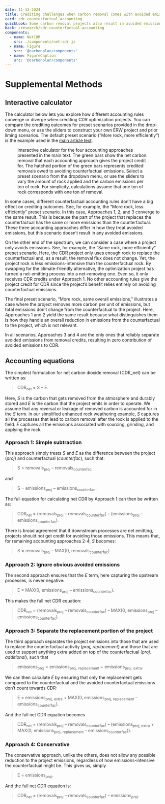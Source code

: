 ```yaml
---
date: 11-13-2024
title: Crediting challenges when carbon removal comes with avoided emissions
card: cdr-counterfactual-accounting
quickLook: Some carbon removal projects also result in avoided emissions. This is good for the climate, but can pose challenges for individual projects that are trying to earn carbon removal credits.
back: /research/cdr-counterfactual-accounting
components:
  - name: NetCDR
    src: ./components/net-cdr.js
  - name: Figure
    src: '@carbonplan/components'
  - name: FigureCaption
    src: '@carbonplan/components'
---
```


# Supplemental Methods

## Interactive calculator

The calculator below lets you explore how different accounting rules converge or diverge when crediting CDR optimization projects. You can compare the crediting outcomes for preset scenarios provided in the drop-down menu, or use the sliders to construct your own ERW project and prior liming scenarios. The default preset scenario (“More rock, more efficiently”) is the example used in the [main article text](https://carbonplan.org/research/cdr-counterfactual-accounting).

<Figure>
    <NetCDR
    presets={{
      'More rock, more efficiently': {
        alkalinityCounterfactual: 15,
        alkalinityProject: 20,
        emissionsFactorCounterfactual: 1,
        emissionsFactorProject: 0.5,
      },
      'More rock, less efficiently': {
        alkalinityCounterfactual: 10,
        alkalinityProject: 30,
        emissionsFactorCounterfactual: 0.4,
        emissionsFactorProject: 0.6,
      },
      'Same rock, more efficiently': {
        alkalinityCounterfactual: 15,
        alkalinityProject: 15,
        emissionsFactorCounterfactual: 1.5,
        emissionsFactorProject: 0.5,
      },
      'More rock, same overall emissions': {
        alkalinityCounterfactual: 15,
        alkalinityProject: 25,
        emissionsFactorCounterfactual: 1,
        emissionsFactorProject: 0.6,
      },
    }}
  />

<FigureCaption number={1}>
  Interactive calculator for the four accounting approaches presented in the
  main text. The green bars show the net carbon removal that each accounting
  approach gives the project credit for. The hatched portion of the green bars
  represents credited removals owed to avoiding counterfactual emissions. Select
  a preset scenario from the dropdown menu, or use the sliders to vary the
  amount of rock applied and the carbon emissions per ton of rock. For
  simplicity, calculations assume that one ton of rock corresponds with one ton
  of removal.
</FigureCaption>

</Figure>

In some cases, different counterfactual accounting rules don’t have a big effect on crediting outcomes. See, for example, the “More rock, less efficiently” preset scenario. In this case, Approaches 1, 2, and 3 converge to the same result. This is because the part of the project that replaces the counterfactual has the same or more emissions than the counterfactual. These three accounting approaches differ in how they treat avoided emissions, but this scenario doesn’t result in any avoided emissions.

On the other end of the spectrum, we can consider a case where a project only avoids emissions. See, for example, the “Same rock, more efficiently” preset scenario. Here, the CDR project only uses enough rock to replace the counterfactual and, as a result, the removal flux does not change. Yet, the project rock is less emissions-intensive than the counterfactual rock. By swapping for the climate-friendly alternative, the optimization project has turned a net-emitting process into a net-removing one. Even so, it only receives CDR credits under Approach 1. No other accounting rules give the project credit for CDR since the project’s benefit relies entirely on avoiding counterfactual emissions.

The final preset scenario, “More rock, same overall emissions,” illustrates a case where the project removes more carbon per unit of emissions, but total emissions don’t change from the counterfactual to the project. Here, Approaches 1 and 2 yield the same result because what distinguishes them is how they handle an overall reduction in emissions from the counterfactual to the project, which is not relevant.

In all scenarios, Approaches 3 and 4 are the only ones that reliably separate avoided emissions from removal credits, resulting in zero contribution of avoided emissions to CDR.

## Accounting equations

The simplest formulation for net carbon dioxide removal (CDR_net) can be written as:

> CDR<sub>net</sub> = S – E.

Here, _S_ is the carbon that gets removed from the atmosphere and durably stored and _E_ is the carbon that the project emits in order to operate. We assume that any reversal or leakage of removed carbon is accounted for in the _S_ term. In our simplified enhanced rock weathering example, _S_ captures all the processes that lead to carbon removal after the rock is applied to the field. _E_ captures all the emissions associated with sourcing, grinding, and applying the rock.

### Approach 1: Simple subtraction

This approach simply treats _S_ and _E_ as the difference between the project (_proj_) and counterfactual (_counterfac_), such that:

> S = removals<sub>proj</sub> – removals<sub>counterfac</sub>

and

> S = emissions<sub>proj</sub> – emissions<sub>counterfac</sub>.

The full equation for calculating net CDR by Approach 1 can then be written as:

> CDR<sub>net</sub> = (removals<sub>proj</sub> – removals<sub>counterfac</sub>) – (emissions<sub>proj</sub> – emissions<sub>counterfac</sub>).

There is broad agreement that if downstream processes are net emitting, projects should not get credit for avoiding those emissions. This means that, for remaining accounting approaches 2-4, _S_ becomes:

> S = removals<sub>proj</sub> – MAX(0, removals<sub>counterfac</sub>).

### Approach 2: Ignore obvious avoided emissions

The second approach ensures that the _E_ term, here capturing the upstream processes, is never negative:

> E = MAX(0, emissions<sub>proj</sub> – emissions<sub>counterfac</sub>).

This makes the full net CDR equation:

> CDR<sub>net</sub> = (removals<sub>proj</sub> – removals<sub>counterfac</sub>) – MAX(0, emissions<sub>proj</sub> – emissions<sub>counterfac</sub>).

### Approach 3: Separate the replacement portion of the project

The third approach separates the project emissions into those that are used to replace the counterfactual activity (_proj, replacement_) and those that are used to support anything extra added on top of the counterfactual (_proj, additional_), such that

> emissions<sub>proj</sub> = emissions<sub>proj, replacement</sub> + emissions<sub>proj, extra</sub>.

We can then calculate _E_ by ensuring that only the replacement gets compared to the counterfactual and the avoided counterfactual emissions don’t count towards CDR:

> E = emissions<sub>proj, extra</sub> + MAX(0, emissions<sub>proj, replacement</sub> – emissions<sub>counterfac</sub>).

And the full net CDR equation becomes

> CDR<sub>net</sub> = (removals<sub>proj</sub> – removals<sub>counterfac</sub>) – (emissions<sub>proj, extra</sub> + MAX(0, emissions<sub>proj, replacement</sub> – emissions<sub>counterfac</sub>)).

### Approach 4: Conservative

The conservative approach, unlike the others, does not allow any possible reduction to the project emissions, regardless of how emissions-intensive the counterfactual might be. This gives us, simply

> E = emissions<sub>proj</sub>.

And the full net CDR equation is:

> CDR<sub>net</sub> = (removals<sub>proj</sub> – removals<sub>counterfac</sub>) – emissions<sub>proj</sub>.
